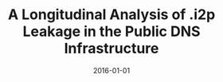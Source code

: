 ---
title: "A Longitudinal Analysis of .i2p Leakage in the Public DNS Infrastructure"
collection: publications
permalink: /publication/2016-01-01-A-Longitudinal-Analysis-of-i2p-Leakage-in-the-Public-DNS-Infrastructure
date: 2016-01-01
venue: 'In the proceedings of Proceedings of the ACM SIGCOMM 2016 Conference, Florianopolis, Brazil, August 22-26, 2016'
paperurl: 'https://doi.org/10.1145/2934872.2960423'
citation: ' Seong Jeong,  Ah Kang,  Joongheon Kim,  Huy Kim,  David Mohaisen, &quot;A Longitudinal Analysis of .i2p Leakage in the Public DNS Infrastructure.&quot; In the proceedings of Proceedings of the ACM SIGCOMM 2016 Conference, Florianopolis, Brazil, 2016.'
---